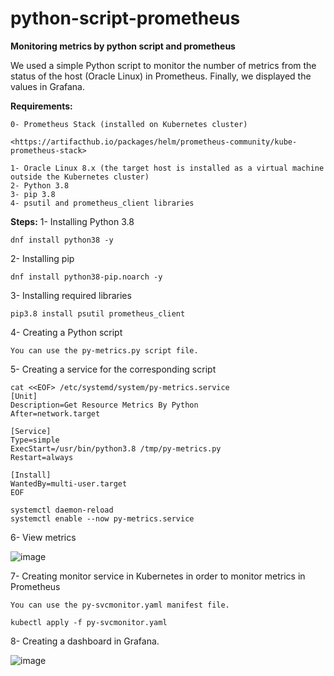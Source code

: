 # python-script-prometheus
**Monitoring metrics by python script and prometheus**

We used a simple Python script to monitor the number of metrics from the status of the host (Oracle Linux) in Prometheus. Finally, we displayed the values in Grafana.


**Requirements:**
```
0- Prometheus Stack (installed on Kubernetes cluster)

<https://artifacthub.io/packages/helm/prometheus-community/kube-prometheus-stack>

1- Oracle Linux 8.x (the target host is installed as a virtual machine outside the Kubernetes cluster)
2- Python 3.8
3- pip 3.8
4- psutil and prometheus_client libraries
```
**Steps:**
1- Installing Python 3.8
```
dnf install python38 -y
```
2- Installing pip
```
dnf install python38-pip.noarch -y
```
3- Installing required libraries
```
pip3.8 install psutil prometheus_client
```
4- Creating a Python script
```
You can use the py-metrics.py script file. 
```
5- Creating a service for the corresponding script
```
cat <<EOF> /etc/systemd/system/py-metrics.service
[Unit]
Description=Get Resource Metrics By Python
After=network.target

[Service]
Type=simple
ExecStart=/usr/bin/python3.8 /tmp/py-metrics.py
Restart=always

[Install]
WantedBy=multi-user.target
EOF

systemctl daemon-reload
systemctl enable --now py-metrics.service

```

6- View metrics

![image](https://github.com/IMAN-NAMJOOYAN/python-script-prometheus/assets/16554389/b02ff2af-db4e-4446-bb61-f65d9b9e2054)



7- Creating monitor service in Kubernetes in order to monitor metrics in Prometheus
```
You can use the py-svcmonitor.yaml manifest file.

kubectl apply -f py-svcmonitor.yaml
```
8- Creating a dashboard in Grafana.

![image](https://github.com/IMAN-NAMJOOYAN/python-script-prometheus/assets/16554389/0bad1d69-5964-437b-bedd-98739267266d)

